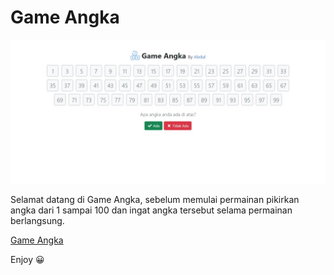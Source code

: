 # Game Angka

![Game Angka](https://github.com/abdul15irsyad/game-angka/blob/master/assets/img/ss-game-angka.jpeg?raw=true)

Selamat datang di Game Angka, sebelum memulai permainan pikirkan angka dari 1 sampai 100 dan ingat angka tersebut selama permainan berlangsung.

[Game Angka](https://abdul15irsyad.github.io/game-angka)

Enjoy 😀